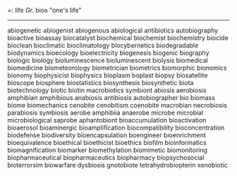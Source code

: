 =: life
*Gr.* bios "one's life"

---
abiogenetic
abiogenist
abiogenous
abiological
antibiotics
autobiography
bioactive
bioassay
biocatalyst
biochemical
biochemist
biochemistry
biocide
bioclean
bioclimatic
bioclimatology
biocybernetics
biodegradable
biodynamics
bioecology
bioelectricity
biogenesis
biogenic
biography
biologic
biology
bioluminescence
bioluminescent
biolysis
biomedical
biomedicine
biometeorology
biometrician
biometrics
biomorphic
bionomics
bionomy
biophysicist
biophysics
bioplasm
boplast
biopsy
biosatellite
bioscope
biosphere
biostatistics
biosynthesis
biosynthetic
biota
biotechnology
biotic
biotin
macrobiotics
symbiont
abiosis
aerobiosis
amphibian
amphibious
anabiosis
antibiosis
autobiographer
bio
biomass
biome
biomechanics
cenobite
cenobitism
coenobite
macrobian
necrobiosis
parabiosis
symbiosis
aerobe
amphibiia
anaerobe
microbe
microbial
microbiological
saprobe
aphantobiont
bioaccumulation
bioactivation
bioaerosol
bioaminergic
bioamplification
biocompatibility
bioconcentration
biodefense
biodiversity
bioencapsulation
boengineer
bioenrichment
bioequivalence
bioethical
bioethicist
bioethics
biofilm
bioinformatics
biomagnification
biomarker
biomethylation
biomimetic
biomonitoring
biopharmaceutical
biopharmaceutics
biopharmacy
biopsychosocial
bioterrorsim
biowarfare
dysbiosis
gnotobiote
tetrahydrobiopterin
xenobiotic
